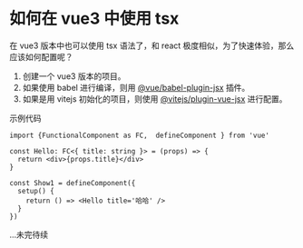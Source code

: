 # 如何在 vue3 中使用 tsx

在 vue3 版本中也可以使用 tsx 语法了，和 react 极度相似，为了快速体验，那么应该如何配置呢？

1. 创建一个 vue3 版本的项目。
2. 如果使用 babel 进行编译，则用 [@vue/babel-plugin-jsx](https://github.com/vuejs/babel-plugin-jsx#installation) 插件。
3. 如果是用 vitejs 初始化的项目，则使用 [@vitejs/plugin-vue-jsx](https://github.com/vitejs/vite/tree/main/packages/plugin-vue-jsx#readme) 进行配置。

示例代码

```tsx
import {FunctionalComponent as FC,  defineComponent } from 'vue'

const Hello: FC<{ title: string }> = (props) => {
  return <div>{props.title}</div>
}

const Show1 = defineComponent({
  setup() {
    return () => <Hello title='哈哈' />
  }
})
```

...未完待续